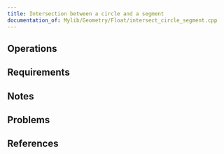 ```yaml
---
title: Intersection between a circle and a segment
documentation_of: Mylib/Geometry/Float/intersect_circle_segment.cpp
---
```


## Operations

## Requirements

## Notes

## Problems

## References
